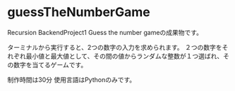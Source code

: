 # guessTheNumberGame
Recursion BackendProject1 Guess the number gameの成果物です。

ターミナルから実行すると、2つの数字の入力を求められます。
２つの数字をそれぞれ最小値と最大値として、その間の値からランダムな整数が１つ選ばれ、その数字を当てるゲームです。

制作時間は30分
使用言語はPythonのみです。
